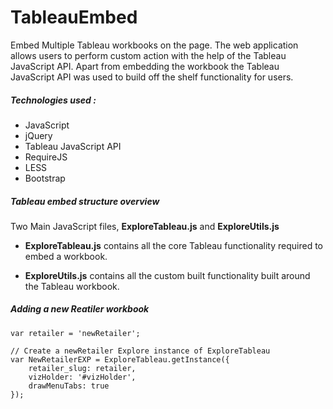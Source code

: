 # TableauEmbed

Embed Multiple Tableau workbooks on the page. The web application allows users to perform custom action with the help of the Tableau JavaScript API. Apart from embedding the workbook the Tableau JavaScript API was used to build off the shelf functionality for users.

##### Technologies used : 

  - JavaScript
  - jQuery 
  - Tableau JavaScript API
  - RequireJS
  - LESS
  - Bootstrap
  
##### Tableau embed structure overview 
Two Main JavaScript files, **ExploreTableau.js** and **ExploreUtils.js**
+ **ExploreTableau.js** contains all the core Tableau functionality required to embed a workbook.

+ **ExploreUtils.js** contains all the custom built functionality built around the Tableau workbook.

##### Adding a new Reatiler workbook
```
var retailer = 'newRetailer';

// Create a newRetailer Explore instance of ExploreTableau
var NewRetailerEXP = ExploreTableau.getInstance({
    retailer_slug: retailer,
    vizHolder: '#vizHolder',
    drawMenuTabs: true
});
```
